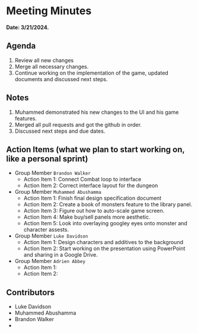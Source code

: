 # Meeting Minutes
**Date: 3/21/2024.**


## Agenda
1. Review all new changes
2. Merge all necessary changes.
4. Continue working on the implementation of the game, updated documents and discussed next steps.


## Notes
1. Muhammed demonstrated his new changes to the UI and his game features.
2. Merged all pull requests and got the github in order.
3. Discussed next steps and due dates.   

## Action Items (what we plan to start working on, like a personal sprint) 
* Group Member `Brandon Walker`
    * Action Item 1: Connect Combat loop to interface
    * Action Item 2: Correct interface layout for the dungeon
* Group Member `Muhammed Abushamma`
    * Action Item 1: Finish final design specification document
    * Action Item 2: Create a book of monsters feature to the library panel.
    * Action Item 3: Figure out how to auto-scale game screen.
    * Action Item 4: Make buy/sell panels more aesthetic.
    * Action Item 5: Look into overlaying googley eyes onto monster and character assests. 
* Group Member `Luke Davidson`
    * Action Item 1: Design characters and additives to the background
    * Action Item 2: Start working on the presentation using PowerPoint and sharing in a Google Drive.
* Group Member `Adrien Abbey`
    * Action Item 1: 
    * Action Item 2:
  
## Contributors
* Luke Davidson
* Muhammed Abushamma
* Brandon Walker
* 
